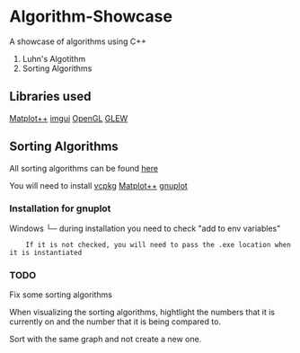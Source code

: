 # Algorithm-Showcase
A showcase of algorithms using C++
1) Luhn's Algotithm
2) Sorting Algorithms 


## Libraries used
[Matplot++](https://alandefreitas.github.io/matplotplusplus/)
[imgui](https://github.com/ocornut/imgui)
[OpenGL](https://www.glfw.org/documentation.html)
[GLEW](https://github.com/nigels-com/glew)

## Sorting Algorithms
 All sorting algorithms can be found [here](https://www.geeksforgeeks.org/sorting-algorithms/)


You will need to install 
[vcpkg](https://vcpkg.io/en/getting-started)
[Matplot++](https://alandefreitas.github.io/matplotplusplus/integration/package-managers/vcpkg/)
[gnuplot](http://www.gnuplot.info/download.html)
### Installation for gnuplot
Windows
 └─ during  installation you need to check "add to env variables"
    
    	If it is not checked, you will need to pass the .exe location when it is instantiated

### TODO
 Fix some sorting algorithms
 
 When visualizing the sorting algorithms, hightlight the numbers that it is currently on and 
 the number that it is being compared to.

 Sort with the same graph and not create a new one.

